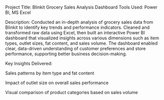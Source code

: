 Project Title: Blinkit Grocery Sales Analysis Dashboard
Tools Used: Power BI, MS Excel

Description:
Conducted an in-depth analysis of grocery sales data from Blinkit to identify key trends and performance indicators. 
Cleaned and transformed raw data using Excel, then built an interactive Power BI dashboard that visualized insights across various dimensions such as item types, outlet sizes, fat content, and sales volume. 
The dashboard enabled clear, data-driven understanding of customer preferences and store performance, supporting better business decision-making.

Key Insights Delivered:

Sales patterns by item type and fat content

Impact of outlet size on overall sales performance

Visual comparison of product categories based on sales volume
